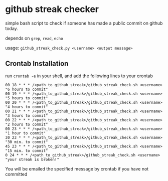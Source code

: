 # github streak checker
simple bash script to check if someone has made a public commit
on github today.

depends on `grep`, `read`, `echo`

usage: `github_streak_check.py <username> <output message>`

## Crontab Installation
run `crontab -e` in your shell, and add the following lines to your crontab

```
00 18 * * * /<path_to_github_streak>/github_streak_check.sh <username> "6 hours to commit"
00 19 * * * /<path_to_github_streak>/github_streak_check.sh <username> "5 hours to commit"
00 20 * * * /<path_to_github_streak>/github_streak_check.sh <username> "4 hours to commit"
00 21 * * * /<path_to_github_streak>/github_streak_check.sh <username> "3 hours to commit"
00 22 * * * /<path_to_github_streak>/github_streak_check.sh <username> "2 hours to commit"
00 23 * * * /<path_to_github_streak>/github_streak_check.sh <username> "1 hour to commit"
30 23 * * * /<path_to_github_streak>/github_streak_check.sh <username> "30 min. to commit"
45 23 * * * /<path_to_github_streak>/github_streak_check.sh <username> "15 min. to commit"
0 24 * * * /<path_to_github_streak>/github_streak_check.sh <username> "your streak is broken!"
```

You will be emailed the specified message by crontab if you have not committed
